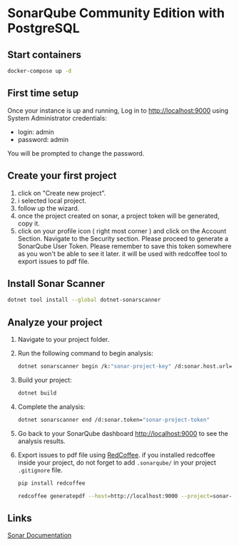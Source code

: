 # SonarQube Community Edition with PostgreSQL

## Start containers

```bash
docker-compose up -d
```

## First time setup

Once your instance is up and running, Log in to [http://localhost:9000](http://localhost:9000) using System Administrator credentials:

- login: admin
- password: admin

You will be prompted to change the password.

## Create your first project

1. click on "Create new project".
2. i selected local project.
3. follow up the wizard.
4. once the project created on sonar, a project token will be generated, copy it.
5. click on your profile icon ( right most corner ) and click on the Account Section. Navigate to the Security section. Please proceed to generate a SonarQube User Token. Please remember to save this token somewhere as you won't be able to see it later. it will be used with redcoffee tool to export issues to pdf file.

## Install Sonar Scanner

```sh
dotnet tool install --global dotnet-sonarscanner
```

## Analyze your project

1. Navigate to your project folder.
2. Run the following command to begin analysis:

    ```sh
    dotnet sonarscanner begin /k:"sonar-project-key" /d:sonar.host.url="http://localhost:9000"  /d:sonar.token="sonar-project-token"
    ```

3. Build your project:

    ```sh
    dotnet build
    ```

4. Complete the analysis:

    ```sh
    dotnet sonarscanner end /d:sonar.token="sonar-project-token"
    ```

5. Go back to your SonarQube dashboard [http://localhost:9000](http://localhost:9000) to see the analysis results.

6. Export issues to pdf file using [RedCoffee](https://github.com/Anubhav9/RedCoffee). if you installed redcoffee inside your project, do not forget to add `.sonarqube/` in your project `.gitignore` file.

    ```sh
    pip install redcoffee

    redcoffee generatepdf --host=http://localhost:9000 --project=sonar-project-key --path=./sonar-report.pdf --token=sonar-user-token
    ```

## Links

[Sonar Documentation](https://docs.sonarsource.com/sonarqube-community-build/try-out-sonarqube/)

